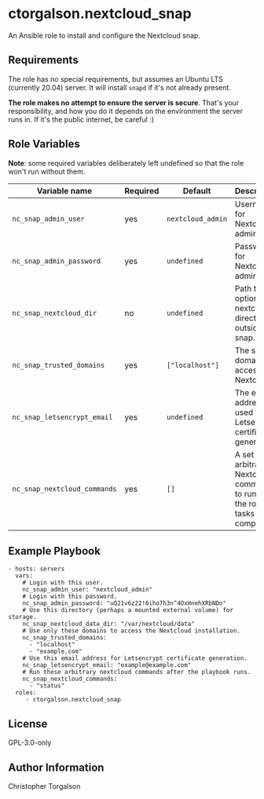 # ctorgalson.nextcloud_snap

An Ansible role to install and configure the Nextcloud snap.

## Requirements

The role has no special requirements, but assumes an Ubuntu LTS (currently
20.04) server. It will install `snapd` if it's not already present.

**The role makes no attempt to ensure the server is secure**. That's your
responsibility, and how you do it depends on the environment the server runs
in. If it's the public internet, be careful :)

## Role Variables

**Note**: some required variables deliberately left undefined so that the role
won't run without them.

| Variable name | Required | Default | Description |
|---------------|---------------|----------|-------------|
| `nc_snap_admin_user`          | yes      | `nextcloud_admin` | Username for Nextcloud admin user. |
| `nc_snap_admin_password`      | yes      | `undefined`       | Password for Nextcloud admin user. |
| `nc_snap_nextcloud_dir`       | no       | `undefined`       | Path to optional nextcloud directory outside the snap. |
| `nc_snap_trusted_domains`     | yes      | `["localhost"]`   | The set of domains for accessing Nextcloud. |
| `nc_snap_letsencrypt_email`   | yes      | `undefined`       | The email address used for Letsencrypt certificate generation. |
| `nc_snap_nextcloud_commands`  | yes      | `[]`              | A set of arbitrary Nextcloud commands to run after the role tasks are complete. |

## Example Playbook

    - hosts: servers
      vars:
        # Login with this user.
        nc_snap_admin_user: "nextcloud_admin"
        # Login with this password.
        nc_snap_admin_password: "uQ21v6z22!6iho7h3n^4OxHnehXRbNDo"
        # Use this directory (perhaps a mounted external volume) for storage.
        nc_snap_nextcloud_data_dir: "/var/nextcloud/data"
        # Use only these domains to access the Nextcloud installation.
        nc_snap_trusted_domains:
          - "localhost"
          - "example.com"
        # Use this email address for Letsencrypt certificate generation.
        nc_snap_letsencrypt_email: "example@example.com"
        # Run these arbitrary nextcloud commands after the playbook runs.
        nc_snap_nextcloud_commands:
          - "status"
      roles:
         - ctorgalson.nextcloud_snap

## License

GPL-3.0-only

## Author Information

Christopher Torgalson
